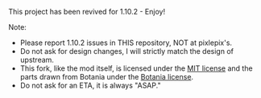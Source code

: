 This project has been revived for 1.10.2 - Enjoy!

Note:
* Please report 1.10.2 issues in THIS repository, NOT at pixlepix's.
* Do not ask for design changes, I will strictly match the design of upstream.
* This fork, like the mod itself, is licensed under the [MIT license](https://tldrlegal.com/license/mit-license) and the parts drawn from Botania under the [Botania license](http://botaniamod.net/license.php).
* Do not ask for an ETA, it is always "ASAP."
